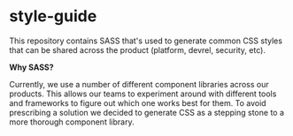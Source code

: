 # style-guide

This repository contains SASS that's used to generate common CSS styles that can be shared across the product
(platform, devrel, security, etc).

__Why SASS?__

Currently, we use a number of different component libraries across our products. This allows our teams to experiment 
around with different tools and frameworks to figure out which one works best for them. To avoid prescribing a solution
we decided to generate CSS as a stepping stone to a more thorough component library.
